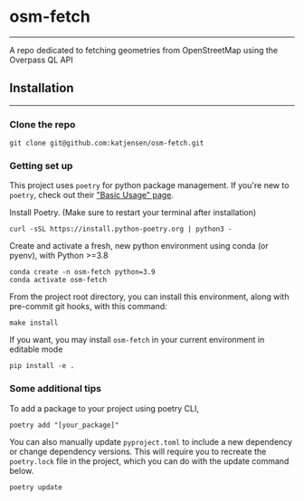 # osm-fetch
___
A repo dedicated to fetching geometries from OpenStreetMap using the Overpass QL API

## Installation
___
### Clone the repo
```console
git clone git@github.com:katjensen/osm-fetch.git
```

### Getting set up
This project uses `poetry` for python package management. If you're new to `poetry`, check out their ["Basic Usage" page](https://python-poetry.org/docs/basic-usage/).

Install Poetry. (Make sure to restart your terminal after installation)
```console
curl -sSL https://install.python-poetry.org | python3 -
```

Create and activate a fresh, new python environment using conda (or pyenv), with Python >=3.8
```console
conda create -n osm-fetch python=3.9
conda activate osm-fetch
```

From the project root directory, you can install this environment, along with pre-commit git hooks, with this command:
```console
make install
```

If you want, you may install `osm-fetch` in your current environment in editable mode
```console
pip install -e .
```

### Some additional tips

To add a package to your project using poetry CLI,

```console
poetry add "[your_package]"
```

You can also manually update `pyproject.toml` to include a new dependency or change dependency versions. This will require you to recreate the `poetry.lock` file in the project, which you can do with the update command below.
```console
poetry update
```
